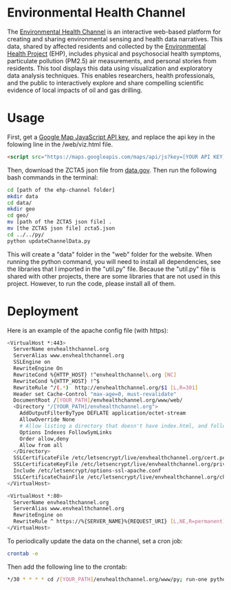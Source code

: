 # Environmental Health Channel
The [Environmental Health Channel](http://envhealthchannel.org/) is an interactive web-based platform for creating and sharing environmental sensing and health data narratives. This data, shared by affected residents and collected by the [Environmental Health Project](http://www.environmentalhealthproject.org/) (EHP), includes physical and psychosocial health symptoms, particulate pollution (PM2.5) air measurements, and personal stories from residents. This tool displays this data using visualization and exploratory data analysis techniques. This enables researchers, health professionals, and the public to interactively explore and share compelling scientific evidence of local impacts of oil and gas drilling.

# Usage
First, get a [Google Map JavaScript API key](https://developers.google.com/maps/documentation/javascript/get-api-key), and replace the api key in the folowing line in the /web/viz.html file.
```HTML
<script src="https://maps.googleapis.com/maps/api/js?key=[YOUR API KEY]"></script>
```

Then, download the ZCTA5 json file from [data.gov](https://catalog.data.gov/dataset/zip-codetabilation-area-boundaries/resource/ea476dcb-4846-4242-9fb3-d41afb13bf52). Then run the following bash commands in the terminal:
```bash
cd [path of the ehp-channel folder]
mkdir data
cd data/
mkdir geo
cd geo/
mv [path of the ZCTA5 json file] .
mv [the ZCTA5 json file] zcta5.json
cd ../../py/
python updateChannelData.py
```
This will create a "data" folder in the "web" folder for the website. When running the python command, you will need to install all dependencies, see the libraries that I imported in the "util.py" file. Because the "util.py" file is shared with other projects, there are some libraries that are not used in this project. However, to run the code, please install all of them.

# Deployment
Here is an example of the apache config file (with https):
```bash
<VirtualHost *:443>
  ServerName envhealthchannel.org
  ServerAlias www.envhealthchannel.org
  SSLEngine on
  RewriteEngine On
  RewriteCond %{HTTP_HOST} !^envhealthchannel\.org [NC]
  RewriteCond %{HTTP_HOST} !^$
  RewriteRule ^/(.*)  http://envhealthchannel.org/$1 [L,R=301]
  Header set Cache-Control "max-age=0, must-revalidate"
  DocumentRoot /[YOUR_PATH]/envhealthchannel.org/www/web/
  <Directory "/[YOUR_PATH]/envhealthchannel.org">
    AddOutputFilterByType DEFLATE application/octet-stream
    AllowOverride None
    # Allow listing a directory that doesn't have index.html, and follow symlinks
    Options Indexes FollowSymLinks
    Order allow,deny
    Allow from all
  </Directory>
  SSLCertificateFile /etc/letsencrypt/live/envhealthchannel.org/cert.pem
  SSLCertificateKeyFile /etc/letsencrypt/live/envhealthchannel.org/privkey.pem
  Include /etc/letsencrypt/options-ssl-apache.conf
  SSLCertificateChainFile /etc/letsencrypt/live/envhealthchannel.org/chain.pem
</VirtualHost>

<VirtualHost *:80>
  ServerName envhealthchannel.org
  ServerAlias www.envhealthchannel.org
  RewriteEngine on
  RewriteRule ^ https://%{SERVER_NAME}%{REQUEST_URI} [L,NE,R=permanent]
</VirtualHost>
```
To periodically update the data on the channel, set a cron job:
```sh
crontab -e
```
Then add the following line to the crontab:
```sh
*/30 * * * * cd /[YOUR_PATH]/envhealthchannel.org/www/py; run-one python updateChannelData.py
```
